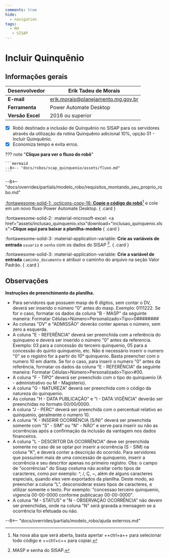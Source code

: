 ```yaml
---
comments: true
hide:
  - navigation
tags:
  - RH
   - SISAP
---
```


# Incluir Quinquênio


## Informações gerais

| **Desenvolvedor**| Erik Tadeu de Morais  |
| ----------- | ------------------------------------ |
| **E-mail**       | erik.morais@planejamento.mg.gov.br|
| **Ferramenta**    | Power Automate Desktop |
| **Versão Excel**    | 2016 ou superior |

- [x] Robô destinado a inclusão de Quinquênio no SISAP para os servidores através da utilização da rotina Quinquênio adicional 10%, opção 01 - Incluir Quinquênio.
- [x] Economiza tempo e evita erros.

??? note "**Clique para ver o fluxo do robô**"

    ```mermaid
    --8<-- "docs/robos/scap_quinquenio/assets/fluxo.md"
    ```

--8<-- "docs/overrides/partials/modelo_robo/requisitos_montando_seu_proprio_robo.md"

<div class="grid" markdown>

[:fontawesome-solid-1: :octicons-copy-16: __Copie o código do robô__](https://raw.githubusercontent.com/automatiza-mg/biblioteca-de-robos/refs/heads/main/robos/site/scap/quinquenio/quinquenio_main.txt)[^1] e cole em um novo fluxo Power Automate Desktop.
{ .card }

:fontawesome-solid-2: :material-microsoft-excel: <a href="assets/inclusao_quinquenio.xlsx"download="inclusao_quinquenio.xlsx">__Clique aqui para baixar a planilha-modelo__</a>
{ .card }

:fontawesome-solid-3: :material-application-variable: __Crie as variáveis de entrada__ `usuario` e `senha` com os dados do SISAP [^2]. 
{ .card }

:fontawesome-solid-3: :material-application-variable: __Crie a variável de entrada__ `caminho_documento` e atribuir o caminho do arquivo na seção Valor Padrão.
{ .card }

</div>

## Observações 

__Instruções de preenchimento da planilha.__

- Para servidores que possuem masp de 6 dígitos, sem contar o DV, deverá ser inserido o número "0" antes do masp. Exemplo: 0111222. Se for o caso, formatar os dados da coluna "B - MASP" da seguinte maneira: Formatar Células>Número>Personalizado>Tipo>0######## 
- As colunas "DV" e "ADMISSÃO" deverão conter apenas o número, sem zero a esquerda.
- A coluna "E - REFERÊNCIA" deverá ser preenchida com a referência do quinqueno e deverá ser inserido o número "0" antes da referencia. Exemplo: 03 para a concessão do terceiro quinquenio, 05 para a concessão do quinto quinquenio, etc. Não é necessário inserir o numero "0" se o registro for a partir do 10° quinquenio. Basta preencher com o numero 10 em diante. Se for o caso, para inserir o numero "0" antes da referência, formatar os dados da coluna "E - REFERÊNCIA" da seguinte maneira: Formatar Células>Número>Personalizado>Tipo>#00.
- A coluna "F - TIPO" deverá ser preenchido com o tipo do quinquenio (A - administrativo ou M - Magisterio).
- A coluna "G - NATUREZA" deverá ser preenchida com o código da natureza do quinquenio.
- As colunas "H - DATA PUBLICAÇÃO" e  "I - DATA VIGÊNCIA" deverão ser preenchidas no formato 00/00/0000.
- A coluna "J - PERC" deverá ser preenchida com o percentual relativo ao quinquenio, geralmente o numero 10.
- A coluna "K - INSERIR OCORRÊNCIA (S/N)" deverá ser preenchida somente com "S" - SIM" ou "N" - NÃO" e serve para inserir ou não as ocorrências após a confirmação da inclusão da vantagem nos dados financeiros.
- A coluna "L - DESCRITOR DA OCORRÊNCIA" deve ser preenchida somente no caso de se optar por inserir a ocorrência (S - SIM) na coluna "K", e deverá conter a descrição do ocorrido. Para servidores que possuirem mais de uma concessão de quinquenio, inserir a ocorrência e seu descritor apenas no primeiro registro. Obs: o campo de "ocorrências" do Sisap costuma não aceitar certo tipos de caracteres, como por exemplo: ^, /, Ç, ~, além de alguns caracteres especiais, quando eles vem exportados da planilha. Deste modo, ao preencher a coluna "L", desconsiderar esses tipos de caracteres, e utilizar somente o texto. Por exemplo: "concessao terceiro quinquenio, vigencia 00-00-0000 conforme publicacao 00-00-0000".
- A coluna "M - STATUS"  e "N - OBSERVAÇÃO OCORRÊNCIA" não devem ser preenchidas, onde na coluna "N" será gravada a mensagem se a ocorrência foi efetuada ou não.                                     

--8<-- "docs/overrides/partials/modelo_robo/ajuda externos.md"

[^1]: Na nova aba que será aberta, basta apertar ++ctrl+a++ para selecionar todo código e ++ctrl+c++ para copiar.
[^2]: MASP e senha do SISAP.
